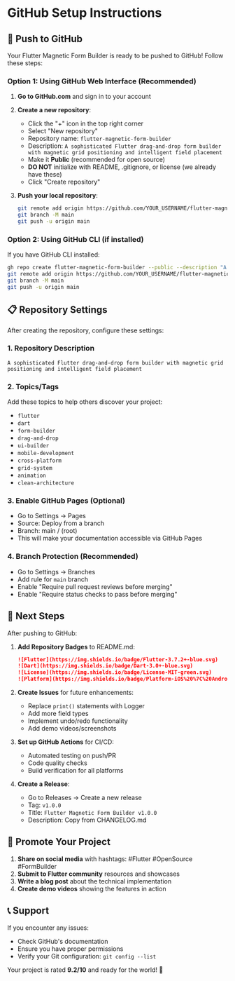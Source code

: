 # GitHub Setup Instructions

## 🚀 Push to GitHub

Your Flutter Magnetic Form Builder is ready to be pushed to GitHub! Follow these steps:

### Option 1: Using GitHub Web Interface (Recommended)

1. **Go to GitHub.com** and sign in to your account

2. **Create a new repository**:
   - Click the "+" icon in the top right corner
   - Select "New repository"
   - Repository name: `flutter-magnetic-form-builder`
   - Description: `A sophisticated Flutter drag-and-drop form builder with magnetic grid positioning and intelligent field placement`
   - Make it **Public** (recommended for open source)
   - **DO NOT** initialize with README, .gitignore, or license (we already have these)
   - Click "Create repository"

3. **Push your local repository**:
   ```bash
   git remote add origin https://github.com/YOUR_USERNAME/flutter-magnetic-form-builder.git
   git branch -M main
   git push -u origin main
   ```

### Option 2: Using GitHub CLI (if installed)

If you have GitHub CLI installed:
```bash
gh repo create flutter-magnetic-form-builder --public --description "A sophisticated Flutter drag-and-drop form builder with magnetic grid positioning and intelligent field placement"
git remote add origin https://github.com/YOUR_USERNAME/flutter-magnetic-form-builder.git
git branch -M main
git push -u origin main
```

## 📋 Repository Settings

After creating the repository, configure these settings:

### 1. Repository Description
```
A sophisticated Flutter drag-and-drop form builder with magnetic grid positioning and intelligent field placement
```

### 2. Topics/Tags
Add these topics to help others discover your project:
- `flutter`
- `dart`
- `form-builder`
- `drag-and-drop`
- `ui-builder`
- `mobile-development`
- `cross-platform`
- `grid-system`
- `animation`
- `clean-architecture`

### 3. Enable GitHub Pages (Optional)
- Go to Settings → Pages
- Source: Deploy from a branch
- Branch: main / (root)
- This will make your documentation accessible via GitHub Pages

### 4. Branch Protection (Recommended)
- Go to Settings → Branches
- Add rule for `main` branch
- Enable "Require pull request reviews before merging"
- Enable "Require status checks to pass before merging"

## 🎯 Next Steps

After pushing to GitHub:

1. **Add Repository Badges** to README.md:
   ```markdown
   ![Flutter](https://img.shields.io/badge/Flutter-3.7.2+-blue.svg)
   ![Dart](https://img.shields.io/badge/Dart-3.0+-blue.svg)
   ![License](https://img.shields.io/badge/License-MIT-green.svg)
   ![Platform](https://img.shields.io/badge/Platform-iOS%20%7C%20Android%20%7C%20Web%20%7C%20Desktop-lightgrey.svg)
   ```

2. **Create Issues** for future enhancements:
   - Replace `print()` statements with Logger
   - Add more field types
   - Implement undo/redo functionality
   - Add demo videos/screenshots

3. **Set up GitHub Actions** for CI/CD:
   - Automated testing on push/PR
   - Code quality checks
   - Build verification for all platforms

4. **Create a Release**:
   - Go to Releases → Create a new release
   - Tag: `v1.0.0`
   - Title: `Flutter Magnetic Form Builder v1.0.0`
   - Description: Copy from CHANGELOG.md

## 🌟 Promote Your Project

1. **Share on social media** with hashtags: #Flutter #OpenSource #FormBuilder
2. **Submit to Flutter community** resources and showcases
3. **Write a blog post** about the technical implementation
4. **Create demo videos** showing the features in action

## 📞 Support

If you encounter any issues:
- Check GitHub's documentation
- Ensure you have proper permissions
- Verify your Git configuration: `git config --list`

Your project is rated **9.2/10** and ready for the world! 🚀